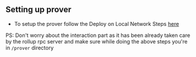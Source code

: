## Setting up prover
 
- To setup the prover follow the Deploy on Local Network Steps [here](https://github.com/risc0/bonsai-foundry-template/blob/main/deployment-guide.md#deploy-your-project-on-a-local-network)

PS: Don't worry about the interaction part as it has been already taken care by the rollup rpc server and make sure while doing the above steps you're in `/prover` directory
